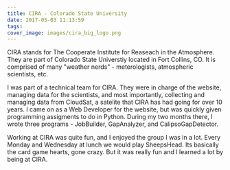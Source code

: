 ```yaml
---
title: CIRA - Colorado State University
date: 2017-05-03 11:13:59
tags:
cover_image: images/cira_big_logo.png
---
```


CIRA stands for The Cooperate Institute for Reaseach in the Atmosphere. They are part of Colorado State Universtiy located in Fort Collins, CO. It is comprised of many "weather nerds" - meterologists, atmospheric scientists, etc. 

I was part of a technical team for CIRA. They were in charge of the website, managing data for the scientists, and most importantly, collecting and managing data from CloudSat, a satelite that CIRA has had going for over 10 years. I came on as a Web Developer for the website, but was quickly given programming assigments to do in Python. During my two months there, I wrote three programs - JobBuilder, GapAnalyzer, and CalipsoGapDetector.

Working at CIRA was quite fun, and I enjoyed the group I was in a lot. Every Monday and Wednesday at lunch we would play SheepsHead. Its basically the card game hearts, gone crazy. But it was really fun and I learned a lot by being at CIRA.